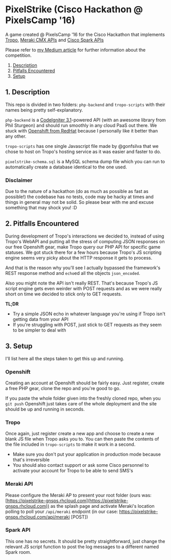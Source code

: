 # PixelStrike (Cisco Hackathon @ PixelsCamp '16)

A game created @ PixelsCamp '16 for the Cisco Hackathon that implements [Tropo](https://www.tropo.com/), [Meraki CMX APIs](https://meraki.cisco.com/solutions/cmx) and [Cisco Spark APIs](https://developer.ciscospark.com/)

Please refer to [my Medium article](https://medium.com/@GNSPS/pixels-camp-cisco-hackathon-and-why-we-won-it-17030a093f9d) for further information about the competition.

1. [Description](https://github.com/GNSPS/pixelstrike-cisco-hackathon#1-description)
2. [Pitfalls Encountered](https://github.com/GNSPS/pixelstrike-cisco-hackathon#2-pitfalls-encountered)
3. [Setup](https://github.com/GNSPS/pixelstrike-cisco-hackathon#3-setup)

## 1. Description

This repo is divided in two folders: `php-backend` and `tropo-scripts` with their names being pretty self-explanatory.

`php-backend` is a [CodeIgniter 3.1](http://www.codeigniter.com)-powered API (with an awesome library from Phil Sturgeon) and should run smoothly in any cloud PaaS out there. We stuck with [Openshift from RedHat](https://openshift.redhat.com/) because I personally like it better than any other.

`tropo-scripts` has one single Javascript file made by @gonfsilva that we chose to host on Tropo's hosting service as it was easier and faster to do.

`pixelstrike-schema.sql` is a MySQL schema dump file which you can run to automatically create a database identical to the one used.

### Disclaimer

Due to the nature of a hackathon (do as much as possible as fast as possible!) the codebase has no tests, code may be hacky at times and things in general may not be solid. So please bear with me and excuse something that may shock you! :D

## 2. Pitfalls Encountered

During development of Tropo's interactions we decided to, instead of using Tropo's WebAPI and putting all the stress of computing JSON responses on our free Openshift gear, make Tropo query our PHP API for specific game statuses. We got stuck there for a few hours because Tropo's JS scripting engine seems very picky about the HTTP response it gets to process.

And that is the reason why you'll see I actually bypassed the framework's REST response method and `echo`ed all the objects `json_encoded`.

Also you might note the API isn't really REST. That's because Tropo's JS script engine gets even weirder with POST requests and as we were really short on time we decided to stick only to GET requests.

**TL;DR**
- Try a simple JSON echo in whatever language you're using if Tropo isn't getting data from your API
- If you're struggling with POST, just stick to GET requests as they seem to be simpler to deal with

## 3. Setup

I'll list here all the steps taken to get this up and running.

### Openshift

Creating an account at Openshift should be fairly easy. Just register, create a free PHP gear, clone the repo and you're good to go.

If you paste the whole folder given into the freshly cloned repo, when you `git push` Openshift just takes care of the whole deployment and the site should be up and running in seconds.

### Tropo

Once again, just register create a new app and choose to create a new blank JS file when Tropo asks you to. You can then paste the contents of the file included in `tropo-scripts` to make it work in a second.

- Make sure you don't put your application in production mode because that's irreversible
- You should also contact support or ask some Cisco personnel to activate your account for Tropo to be able to send SMS's

### Meraki API

Please configure the Meraki AP to present your root folder (ours was: [https://pixelstrike-gnsps.rhcloud.com](https://pixelstrike-gnsps.rhcloud.com)) as the splash page and activate Meraki's location polling to poll your `/api/meraki`
 endpoint (in our case: https://pixelstrike-gnsps.rhcloud.com/api/meraki [POST])
 
### Spark API

This one has no secrets. It should be pretty straightforward, just change the relevant JS script function to post the log messages to a different named Spark room.
